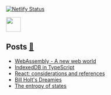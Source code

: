 [![Netlify Status](https://api.netlify.com/api/v1/badges/73217788-b54c-4bc8-9603-8bb3a1553afa/deploy-status)](https://app.netlify.com/sites/aprograma/deploys)

<a href="https://aprograma.com/" :target="_blank" rel="noopener noreferrer"><img src="https://media.giphy.com/media/wF6bpfzo7fpFFhIop7/giphy.gif" width="40" height="40" /></a>

## Posts <a href="https://aprograma.com/blog/" :target="_blank" rel="noopener noreferrer">:mega:</a>

<!-- BLOG-POST-LIST:START -->
- [WebAssembly - A new web world](https://aprograma.com/blog/webassembly-a-new-web-world/)
- [IndexedDB in TypeScript](https://aprograma.com/blog/indexeddb-in-typescript/)
- [React: considerations and references](https://aprograma.com/blog/react-references/)
- [Bill Holt&#39;s Dreamies](https://aprograma.com/blog/bill-holts-dreamies/)
- [The entropy of states](https://aprograma.com/blog/the-entropy-of-states/)
<!-- BLOG-POST-LIST:END -->

